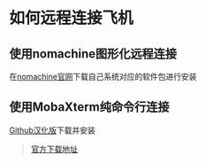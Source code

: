 # 如何远程连接飞机

## 使用nomachine图形化远程连接

在[nomachine官网](https://www.nomachine.com/)下载自己系统对应的软件包进行安装



## 使用MobaXterm纯命令行连接

[Github汉化版](https://github.com/RipplePiam/MobaXterm-Chinese-Simplified/releases)下载并安装

> [官方下载地址](https://mobaxterm.mobatek.net/download-home-edition.html)

